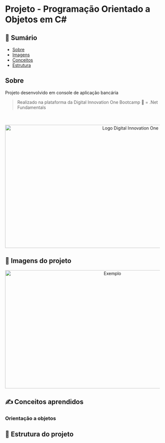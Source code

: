 # Projeto - Programação Orientado a Objetos em C#

## 📝 Sumário

- [Sobre](#about)
- [Imagens](#imgs)
- [Conceitos](#learned)
- [Estrutura](#structure)

## Sobre <a name = "about"></a>

Projeto desenvolvido em console de aplicação bancária 
> Realizado na plataforma da Digital Innovation One
> Bootcamp 🚀 = .Net Fundamentals
<p align="center">
<br>
<br>
  <a href="https://web.digitalinnovation.one/" rel="noopener">
 <img width=800px height=400px src="https://hermes.digitalinnovation.one/site/images/cover_dio.jpg" alt="Logo Digital Innovation One"></a>
</p>

## 🧐 Imagens do projeto <a name = "imgs"></a>
<p align="center">
<img width=683px height=384px src="https://image.shutterstock.com/image-vector/sample-stamp-grunge-texture-vector-260nw-1389188336.jpg" alt="Exemplo">
</p>

## ✍️ Conceitos aprendidos <a name = "learned"></a>

### Orientação a objetos

## 🔧 Estrutura do projeto <a name = "structure"></a>

